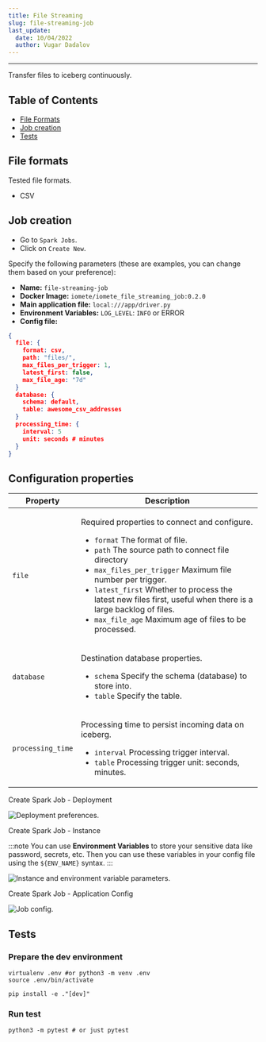 ```yaml
---
title: File Streaming
slug: file-streaming-job
last_update:
  date: 10/04/2022
  author: Vugar Dadalov
---
```


<!-- <head>
  <title>File Streaming</title>
  <meta
    name="description"
    content="File Streaming"
  />
</head> -->

___

Transfer files to iceberg continuously.

## Table of Contents
 * [File Formats](#file-formats)
 * [Job creation](#job-creation)
 * [Tests](#tests)

## File formats
Tested file formats.
- CSV

## Job creation

- Go to `Spark Jobs`.
- Click on `Create New`.

Specify the following parameters (these are examples, you can change them based on your preference):
- **Name:** `file-streaming-job`
- **Docker Image:** `iomete/iomete_file_streaming_job:0.2.0`
- **Main application file:** `local:///app/driver.py`
- **Environment Variables:** `LOG_LEVEL`: `INFO` or ERROR
- **Config file:** 
```json
{
  file: {
    format: csv,
    path: "files/",
    max_files_per_trigger: 1,
    latest_first: false,
    max_file_age: "7d"
  }
  database: {
    schema: default,
    table: awesome_csv_addresses
  }
  processing_time: {
    interval: 5
    unit: seconds # minutes
  }
}
```
## Configuration properties
<table>
  <thead>
    <tr>
      <th>Property</th>
      <th>Description</th>
    </tr>
  </thead>

  <tbody>
    <tr>
      <td>
        <code>file</code><br/>
      </td>
      <td>
        <p>Required properties to connect and configure.</p>
        <ul>
          <li><code>format</code> The format of file.</li>
          <li><code>path</code> The source path to connect file directory</li>
          <li><code>max_files_per_trigger</code> Maximum file number per trigger.</li>
          <li><code>latest_first</code> Whether to process the latest new files first, useful when there is a large backlog of files.</li>
          <li><code>max_file_age</code> Maximum age of files to be processed.</li>
        </ul>
      </td>
    </tr>
    <tr>
      <td>
        <code>database</code><br/>
      </td>
      <td>
        <p>Destination database properties.</p>
        <ul>
          <li><code>schema</code> Specify the schema (database) to store into.</li>
          <li><code>table</code> Specify the table.</li>
        </ul>
      </td>
    </tr>
    <tr>
      <td>
        <code>processing_time</code><br/>
      </td>
      <td>
        <p>Processing time to persist incoming data on iceberg.</p>
        <ul>
          <li><code>interval</code> Processing trigger interval.</li>
          <li><code>table</code> Processing trigger unit: seconds, minutes.</li>
        </ul>
      </td>
    </tr>
</tbody>
</table>

Create Spark Job - Deployment

![Deployment preferences.](/img/spark-job/file-job-creation-deployment.png)

Create Spark Job - Instance

:::note
You can use **Environment Variables** to store your sensitive data like password, secrets, etc. Then you can use these variables in your config file using the <code>${ENV_NAME}</code> syntax.
:::

![Instance and environment variable parameters.](/img/spark-job/file-job-creation-instance.png)

Create Spark Job - Application Config

![Job config.](/img/spark-job/file-spark-job-config-hocon.png)

## Tests

### Prepare the dev environment

```shell
virtualenv .env #or python3 -m venv .env
source .env/bin/activate

pip install -e ."[dev]"
```

### Run test

```shell
python3 -m pytest # or just pytest
```